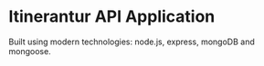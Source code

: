 # Itinerantur API Application

Built using modern technologies: node.js, express, mongoDB and mongoose.

